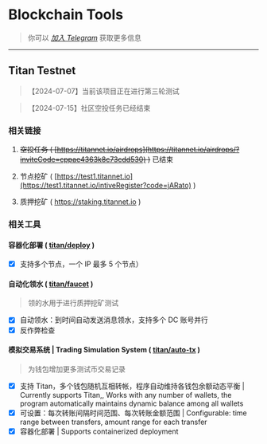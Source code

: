 # Blockchain Tools

> 你可以 *[加入 Telegram](https://t.me/+ZOQ2jcLKI3hkNjFl)* 获取更多信息

---

## Titan Testnet

>【2024-07-07】当前该项目正在进行第三轮测试

>【2024-07-15】社区空投任务已经结束

### 相关链接

1. ~~空投任务 ( [https://titannet.io/airdrops](https://titannet.io/airdrops/?inviteCode=cppae4363k8c73cdd530) )~~ 已结束

2. 节点挖矿 ( [https://test1.titannet.io](https://test1.titannet.io/intiveRegister?code=jARato) )

3. 质押挖矿 ( https://staking.titannet.io )

### 相关工具

#### 容器化部署 ( [titan/deploy](./titan/deploy) )

- [x] 支持多个节点，一个 IP 最多 5 个节点）

#### 自动化领水 ( [titan/faucet](./titan/faucet) )

> 领的水用于进行质押挖矿测试

- [x] 自动领水：到时间自动发送消息领水，支持多个 DC 账号并行
- [x] 反作弊检查

#### 模拟交易系统 | Trading Simulation System  ( [titan/auto-tx](./titan/auto-tx/) )

> 为钱包增加更多测试币交易记录

- [x] 支持 Titan，多个钱包随机互相转帐，程序自动维持各钱包余额动态平衡 | Currently supports Titan,, Works with any number of wallets, the program automatically maintains dynamic balance among all wallets
- [x] 可设置：每次转账间隔时间范围、每次转账金额范围 | Configurable: time range between transfers, amount range for each transfer
- [x] 容器化部署 | Supports containerized deployment
